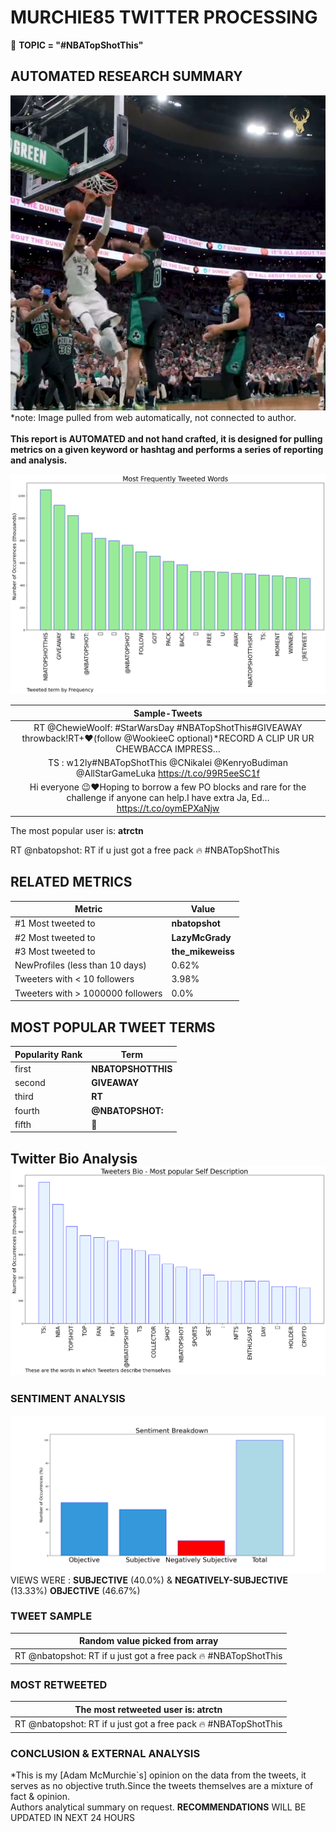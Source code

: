 # MURCHIE85 TWITTER PROCESSING 
&#x1F34E; **TOPIC = "#NBATopShotThis"**

## AUTOMATED RESEARCH SUMMARY

![image](assets/2022-05-05hashtagImage.png)*note: Image pulled from web automatically, not connected to author.
<br></br>
<b> This report is AUTOMATED and not hand crafted, it is designed for pulling metrics on a given keyword or hashtag and performs a series of reporting and analysis.</b>



![image](assets/2022-05-05TWEETS.png)



|                **Sample-Tweets**        |
| :-------------: |
| RT @ChewieWoolf: #StarWarsDay #NBATopShotThis#GIVEAWAY throwback!RT+♥️(follow @WookieeC optional)*RECORD A CLIP UR UR CHEWBACCA IMPRESS… |
| TS : w12ly#NBATopShotThis @CNikalei @KenryoBudiman @AllStarGameLuka https://t.co/99R5eeSC1f |
| Hi everyone 😉❤️Hoping to borrow a few PO blocks and rare for the challenge if anyone can help.I have extra Ja, Ed… https://t.co/oymEPXaNjw |

The most popular user is: **atrctn**
<div class="alert alert-block alert-danger"> RT @nbatopshot: RT if u just got a free pack 🔥 #NBATopShotThis</div>

## RELATED METRICS<br>
| Metric | Value |
| ------------- | ------------- |
| #1 Most tweeted to  | **nbatopshot** |
| #2 Most tweeted to  | **LazyMcGrady** |
| #3 Most tweeted to  | **the_mikeweiss** |
| NewProfiles (less than 10 days) | 0.62%  |
| Tweeters with < 10 followers  | 3.98%|
| Tweeters with > 1000000 followers  | 0.0%  |



## MOST POPULAR TWEET TERMS 


| Popularity Rank  | Term |
| ------------- | ------------- |
| first  | **NBATOPSHOTTHIS**  |
| second  | **GIVEAWAY**  |
| third  | **RT** |
| fourth  | **@NBATOPSHOT:**  |
| fifth  | **🏀**  |


## Twitter Bio Analysis![image](assets/2022-05-05BIO.png)
### SENTIMENT ANALYSIS
![image](assets/2022-05-05sentiment.png)
VIEWS WERE : **SUBJECTIVE**  (40.0%) & **NEGATIVELY-SUBJECTIVE** (13.33%) **OBJECTIVE** (46.67%)

### TWEET SAMPLE 
| Random value picked from array |
| ------------- |
|RT @nbatopshot: RT if u just got a free pack 🔥 #NBATopShotThis |

### MOST RETWEETED 

| The most retweeted user is: **atrctn**  |
| ------------- |
| RT @nbatopshot: RT if u just got a free pack 🔥 #NBATopShotThis |

### CONCLUSION & EXTERNAL ANALYSIS

*This is my [Adam McMurchie`s] opinion on the data from the tweets, it serves as no objective truth.Since the tweets themselves are a mixture of fact & opinion.<br>
Authors analytical summary on request.
**RECOMMENDATIONS** WILL BE UPDATED IN NEXT  24 HOURS <br>